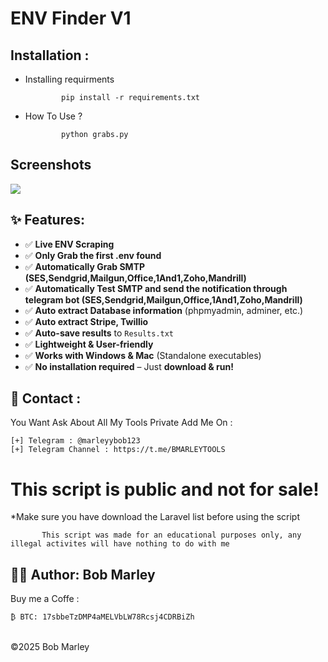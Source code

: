 # ENV Finder V1 

Installation : 
------
         

 - Installing requirments
   
               pip install -r requirements.txt
    
 - How To Use ?
   
               python grabs.py

<h2>Screenshots</h2>
<img src="https://i.imgur.com/Ye8LtKJ.jpeg" style="max-width:100%;">
               
## ✨ Features:
- ✅ **Live ENV Scraping**
- ✅ **Only Grab the first .env found**
- ✅ **Automatically Grab SMTP (SES,Sendgrid,Mailgun,Office,1And1,Zoho,Mandrill)**
- ✅ **Automatically Test SMTP and send the notification through telegram bot (SES,Sendgrid,Mailgun,Office,1And1,Zoho,Mandrill)**
- ✅ **Auto extract Database information** (phpmyadmin, adminer, etc.)
- ✅ **Auto extract Stripe, Twillio**
- ✅ **Auto-save results** to `Results.txt`
- ✅ **Lightweight & User-friendly**
- ✅ **Works with Windows & Mac** (Standalone executables)
- ✅ **No installation required** – Just **download & run!**

📧 Contact :
------
You Want Ask About All My Tools Private Add Me On : 
```
[+] Telegram : @marleyybob123
[+] Telegram Channel : https://t.me/BMARLEYTOOLS
```
# This script is public and not for sale!

*Make sure you have download the Laravel list before using the script

           This script was made for an educational purposes only, any illegal activites will have nothing to do with me

👨‍💻 Author: Bob Marley
------
Buy me a Coffe :
```
₿ BTC: 17sbbeTzDMP4aMELVbLW78Rcsj4CDRBiZh
```

<br>©2025 Bob Marley
